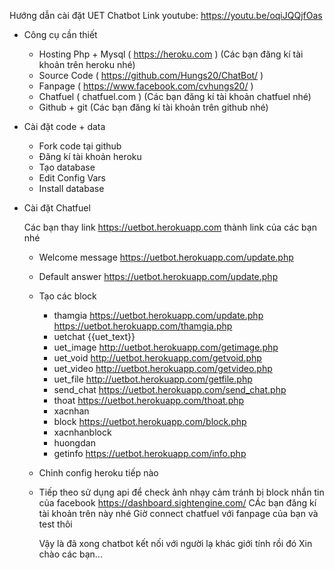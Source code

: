 ﻿
﻿Hướng dẫn cài đặt UET Chatbot
Link youtube: https://youtu.be/oqiJQQjfOas

+ Công cụ cần thiết
	- Hosting Php + Mysql ( https://heroku.com ) (Các bạn đăng kí tài khoản trên heroku nhé)
	- Source Code ( https://github.com/Hungs20/ChatBot/ )
	- Fanpage ( https://www.facebook.com/cvhungs20/ )
	- Chatfuel ( chatfuel.com ) (Các bạn đăng kí tài khoản chatfuel nhé)
	- Github + git (Các bạn đăng kí tài khoản trên github nhé)
+ Cài đặt code + data
	- Fork code tại github
	- Đăng kí tài khoản heroku 
	- Tạo database
	- Edit Config Vars
	- Install database
+ Cài đặt Chatfuel
	
	Các bạn thay link https://uetbot.herokuapp.com thành link của các bạn nhé
	
	- Welcome message
		https://uetbot.herokuapp.com/update.php
	- Default answer
		https://uetbot.herokuapp.com/update.php
	- Tạo các block
		* thamgia
			https://uetbot.herokuapp.com/update.php
			https://uetbot.herokuapp.com/thamgia.php
		* uetchat
			{{uet_text}}
		* uet_image
			http://uetbot.herokuapp.com/getimage.php
		* uet_void
			http://uetbot.herokuapp.com/getvoid.php
		* uet_video
			http://uetbot.herokuapp.com/getvideo.php
		* uet_file
			http://uetbot.herokuapp.com/getfile.php
		* send_chat
			https://uetbot.herokuapp.com/send_chat.php
		* thoat
			https://uetbot.herokuapp.com/thoat.php
		* xacnhan
		* block
			https://uetbot.herokuapp.com/block.php
		* xacnhanblock
		* huongdan
		* getinfo 
			https://uetbot.herokuapp.com/info.php
			
	- Chỉnh config heroku tiếp nào
	- Tiếp theo sử dụng api để check ảnh nhạy cảm tránh bị block nhắn tin của facebook
		https://dashboard.sightengine.com/
		CÁc bạn đăng kí tài khoản trên này nhé
		Giờ connect chatfuel với fanpage của bạn và test thôi
		
		Vậy là đã xong chatbot kết nối với người lạ khác giới tính rồi đó
		Xin chào các bạn...
